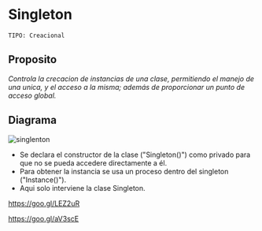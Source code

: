 # Singleton

```
TIPO: Creacional
```
## Proposito
_Controla la crecacion de instancias de una clase, permitiendo el manejo de una unica, y el acceso a la misma;_
_además de proporcionar un punto de acceso global._

## Diagrama


![singlenton](https://user-images.githubusercontent.com/42217739/46635590-9ab5e400-cb1a-11e8-9465-c331a57a4116.jpg)

* Se declara el constructor de la clase ("Singleton()") como privado para que no se pueda accedere directamente a él.
* Para obtener la instancia se usa un proceso dentro del singleton ("Instance()").
* Aqui solo interviene la clase Singleton.


https://goo.gl/LEZ2uR

https://goo.gl/aV3scE
